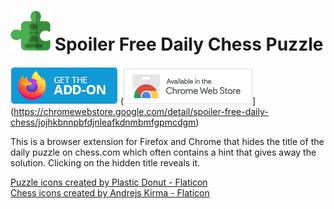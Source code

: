 # ![Icon](src/icons/sfdcp-64.png) Spoiler Free Daily Chess Puzzle
[![Firefox](assets/firefox-badge.png)](https://addons.mozilla.org/en-US/firefox/addon/spoiler-free-daily-chess/) (![Chrome Webstore](assets/chrome-badge.png)](https://chromewebstore.google.com/detail/spoiler-free-daily-chess/jojhkbnnpbfdjnleafkdnmbmfgpmcdgm)

This is a browser extension for Firefox and Chrome that hides the title of the daily puzzle on chess.com which often contains a hint that gives away the solution. Clicking on the hidden title reveals it.

[Puzzle icons created by Plastic Donut - Flaticon](https://www.flaticon.com/free-icons/puzzle)  
[Chess icons created by Andrejs Kirma - Flaticon](https://www.flaticon.com/free-icons/chess)
